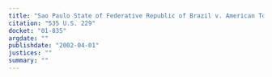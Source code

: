 ```yaml
---
title: "Sao Paulo State of Federative Republic of Brazil v. American Tobacco Co."
citation: "535 U.S. 229"
docket: "01-835"
argdate: ""
publishdate: "2002-04-01"
justices: ""
summary: ""
---
```


